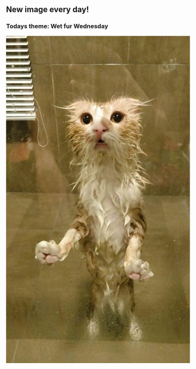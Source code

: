 ## New image every day!
### Todays theme: Wet fur Wednesday
![regex](images/wet-fur/be68ebf54e3deb0592df310d68ec0ed6.jpg)
